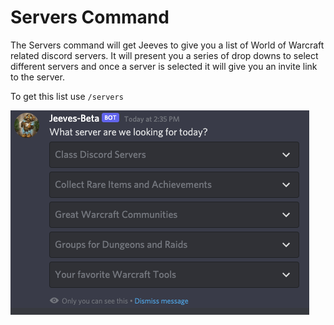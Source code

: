 # Servers Command

The Servers command will get Jeeves to give you a list of World of Warcraft related discord servers. It will present you a series of drop downs to select different servers and once a server is selected it will give you an invite link to the server.

To get this list use `/servers` 

![Servers Command](../../img/Servers-command.png)